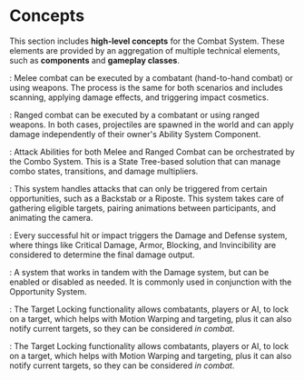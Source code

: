 # Concepts
<primary-label ref="combat"/>

This section includes **high-level concepts** for the Combat System. These elements are provided by an aggregation of 
multiple technical elements, such as **components** and **gameplay classes**.

**[](cbt_melee_combat.md)**
: Melee combat can be executed by a combatant (hand-to-hand combat) or using weapons. The process is the same for both 
scenarios and includes scanning, applying damage effects, and triggering impact cosmetics.

**[](cbt_ranged_combat.md)**
: Ranged combat can be executed by a combatant or using ranged weapons. In both cases, projectiles are spawned in the 
world and can apply damage independently of their owner's Ability System Component.

**[](cbt_combo_system.md)**
: Attack Abilities for both Melee and Ranged Combat can be orchestrated by the Combo System. This is a State Tree-based
solution that can manage combo states, transitions, and damage multipliers.

**[](cbt_opportunity_system.md)**
: This system handles attacks that can only be triggered from certain opportunities, such as a Backstab or a Riposte.
This system takes care of gathering eligible targets, pairing animations between participants, and animating the camera.

**[](cbt_damage_and_defense.md)**
: Every successful hit or impact triggers the Damage and Defense system, where things like Critical Damage, Armor, 
Blocking, and Invincibility are considered to determine the final damage output.

**[](cbt_poise_and_stagger.md)**
: A system that works in tandem with the Damage system, but can be enabled or disabled as needed. It is commonly used in 
conjunction with the Opportunity System.

**[](cbt_target_locking.md)**
: The Target Locking functionality allows combatants, players or AI, to lock on a target, which helps with Motion Warping
and targeting, plus it can also notify current targets, so they can be considered _in combat_.

**[](cbt_forward_reference.md)**
: The Target Locking functionality allows combatants, players or AI, to lock on a target, which helps with Motion Warping
and targeting, plus  it can also notify current targets, so they can be considered _in combat_.